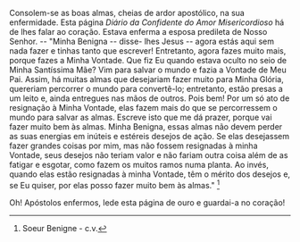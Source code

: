 Consolem-se as boas almas, cheias de ardor apostólico, na sua enfermidade. Esta página *Diário da Confidente do Amor Misericordioso* há de lhes falar ao coração. Estava enferma a esposa predileta de Nosso Senhor. -- "Minha Benigna -- disse- lhes Jesus -- agora estás aqui sem nada fazer e tinhas tanto que escrever! Entretanto, agora fazes muito mais, porque fazes a Minha Vontade. Que fiz Eu quando estava oculto no seio de Minha Santíssima Mãe? Vim para salvar o mundo e fazia a Vontade de Meu Pai. Assim, há muitas almas que desejariam fazer muito para Minha Glória, quereriam percorrer o mundo para convertê-lo; entretanto, estão presas a um leito e, ainda entregues nas mãos de outros. Pois bem! Por um só ato de resignação à Minha Vontade, elas fazem mais do que se percorressem o mundo para salvar as almas. Escreve isto que me dá prazer, porque vai fazer muito bem às almas. Minha Benigna, essas almas não devem perder as suas energias em inúteis e estéreis desejos de ação. Se elas desejassem fazer grandes coisas por mim, mas não fossem resignadas à minha Vontade, seus desejos não teriam valor e não fariam outra coisa além de as fatigar e esgotar, como fazem os muitos ramos numa planta. Ao invés, quando elas estão resignadas à minha Vontade, têm o mérito dos desejos e, se Eu quiser, por elas posso fazer muito bem às almas." [^1]

Oh! Apóstolos enfermos, lede esta página de ouro e guardai-a no coração!

[^1]: Soeur Benigne - c.v.
